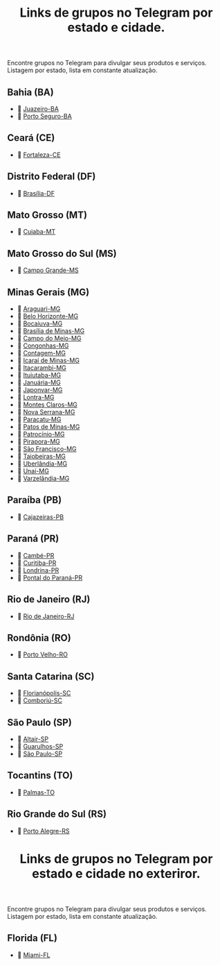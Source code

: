 <header>
    <h1>Links de grupos no Telegram por estado e cidade.</h1>
</header>
<p>Encontre grupos no Telegram para divulgar seus produtos e serviços. Listagem por estado, lista em constante atualização.</p>

<section>
  <h2>Bahia (BA)</h2>
  <ul>
    <li>🔗 <a href="https://t.me/+b8-nT1Be3YwyYmFh" target="_blank">Juazeiro-BA</a></li>
    <li>🔗 <a href="https://t.me/+Fk3nAZ4VNZVmN2Ux" target="_blank">Porto Seguro-BA</a></li>
  </ul>
</section>

<section>
  <h2>Ceará (CE)</h2>
  <ul>
    <li>🔗 <a href="https://t.me/+nNY08C1JieMxM2Zh" target="_blank">Fortaleza-CE</a></li>
  </ul>
</section>

<section>
  <h2>Distrito Federal (DF)</h2>
  <ul>
    <li>🔗 <a href="https://t.me/brasiliadfbrise" target="_blank">Brasília-DF</a></li>
  </ul>
</section>

<section>
  <h2>Mato Grosso (MT)</h2>
  <ul>
    <li>🔗 <a href="https://t.me/+fEP0gL4lAeg4MzRh" target="_blank">Cuiaba-MT</a></li>
  </ul>
</section>

<section>
  <h2>Mato Grosso do Sul (MS)</h2>
  <ul>
    <li>🔗 <a href="https://t.me/+YNhwexPWBQ41ZjMx" target="_blank">Campo Grande-MS</a></li>
  </ul>
</section>

<section>
  <h2>Minas Gerais (MG)</h2>
  <ul>
    <li>🔗 <a href="https://t.me/+7gIMH9cpfPNiYzIx" target="_blank">Araguari-MG</a></li>
    <li>🔗 <a href="https://t.me/belohorizontemgbrise" target="_blank">Belo Horizonte-MG</a></li>
    <li>🔗 <a href="https://t.me/+ZoK_-4v3S4MzOTY5" target="_blank">Bocaiuva-MG</a></li>
    <li>🔗 <a href="https://t.me/+8X-ka5VM7oQ3ZWIx" target="_blank">Brasília de Minas-MG</a></li>
    <li>🔗 <a href="https://t.me/+u8m67moFh1QzNTZh" target="_blank">Campo do Meio-MG</a></li>
    <li>🔗 <a href="https://t.me/+89_CeOz1A1U2Zjlh" target="_blank">Congonhas-MG</a></li>
    <li>🔗 <a href="https://t.me/+Fva-wfokX-8wOTEx" target="_blank">Contagem-MG</a></li>
    <li>🔗 <a href="https://t.me/+lx1OxZImSAFlMjQx" target="_blank">Icaraí de Minas-MG</a></li>
    <li>🔗 <a href="https://t.me/+cGK8ce_o9UpjNmQx" target="_blank">Itacarambi-MG</a></li>
    <li>🔗 <a href="https://t.me/+y64N2KVe9OJiMDcx" target="_blank">Ituiutaba-MG</a></li>
    <li>🔗 <a href="https://t.me/+P5aCePv2h9tlMWNh" target="_blank">Januária-MG</a></li>
    <li>🔗 <a href="https://t.me/+aX1NORIuE7AxYWIx" target="_blank">Japonvar-MG</a></li>
    <li>🔗 <a href="https://t.me/+atzasJzjobw2ZmQ5" target="_blank">Lontra-MG</a></li>
    <li>🔗 <a href="https://t.me/montesclarosmgbrise" target="_blank">Montes Claros-MG</a></li>
    <li>🔗 <a href="https://t.me/+Gugu6AsPKJY3ZWJh" target="_blank">Nova Serrana-MG</a></li>
    <li>🔗 <a href="https://t.me/+MBYpLf1H24c5YTNh" target="_blank">Paracatu-MG</a></li>
    <li>🔗 <a href="https://t.me/+wyGK1JJUiVFmZmZh" target="_blank">Patos de Minas-MG</a></li>
    <li>🔗 <a href="https://t.me/+hBpYrNEGUs1lMTAx" target="_blank">Patrocínio-MG</a></li>
    <li>🔗 <a href="https://t.me/+_wVpHbflRhgwN2E5" target="_blank">Pirapora-MG</a></li>
    <li>🔗 <a href="https://t.me/+3Vr8sLig0bNkOWFh" target="_blank">São Francisco-MG</a></li>
    <li>🔗 <a href="https://t.me/+x8xj08HDeXo3Yzgx" target="_blank">Taiobeiras-MG</a></li>
    <li>🔗 <a href="https://t.me/+ixlDpGWkKoY5MDRh" target="_blank">Uberlândia-MG</a></li>
    <li>🔗 <a href="https://t.me/+cBaOyem06qE0MDlh" target="_blank">Unaí-MG</a></li>
    <li>🔗 <a href="https://t.me/+o0AyXR0F0ag3MDZh" target="_blank">Varzelândia-MG</a></li>
  </ul>
</section>

<section>
  <h2>Paraíba (PB)</h2>
  <ul>
    <li>🔗 <a href="https://t.me/+pEraX1e_2Mw1ZTgx" target="_blank">Cajazeiras-PB</a></li>
  </ul>
</section>

<section>
  <h2>Paraná (PR)</h2>
  <ul>
    <li>🔗 <a href="https://t.me/+sXVTH-SHCqI2MTRh" target="_blank">Cambé-PR</a></li>
    <li>🔗 <a href="https://t.me/+drPjt03fuKlkYzRh" target="_blank">Curitiba-PR</a></li>
    <li>🔗 <a href="https://t.me/+13urfrvFPRRkMzcx" target="_blank">Londrina-PR</a></li>
    <li>🔗 <a href="https://t.me/+vuZV4wOF2Pc1MTBh" target="_blank">Pontal do Paraná-PR</a></li>
  </ul>
</section>

<section>
  <h2>Rio de Janeiro (RJ)</h2>
  <ul>
    <li>🔗 <a href="https://t.me/riodejaneirorjbrise" target="_blank">Rio de Janeiro-RJ</a></li>
  </ul>
</section>

<section>
  <h2>Rondônia (RO)</h2>
  <ul>
    <li>🔗 <a href="https://t.me/+PZB2154Y9RM3OWZh" target="_blank">Porto Velho-RO</a></li>
  </ul>
</section>

<section>
  <h2>Santa Catarina (SC)</h2>
  <ul>
    <li>🔗 <a href="https://t.me/+oQpw5cUNQXRjYjAx" target="_blank">Florianópolis-SC</a></li>
    <li>🔗 <a href="https://t.me/+8v1G99kltsdmMjhh" target="_blank">Comboriú-SC</a></li>
  </ul>
</section>

<section>
  <h2>São Paulo (SP)</h2>
  <ul>
    <li>🔗 <a href="https://t.me/+4qrzQ4ssxDwwMzMx" target="_blank">Altair-SP</a></li>
    <li>🔗 <a href="https://t.me/+XsaVgeB8AlVhMWUx" target="_blank">Guarulhos-SP</a></li>
    <li>🔗 <a href="https://t.me/saopaulospbrise" target="_blank">São Paulo-SP</a></li>
  </ul>
</section>

<section>
  <h2>Tocantins (TO)</h2>
  <ul>
    <li>🔗 <a href="https://t.me/+zUe3Nco-xhBjODFh" target="_blank">Palmas-TO</a></li>
  </ul>
</section>

<section>
  <h2>Rio Grande do Sul (RS)</h2>
  <ul>
    <li>🔗 <a href="https://t.me/+K6-xiJJaO7E1YTNh" target="_blank">Porto Alegre-RS</a></li>
  </ul>
</section>

<header>
    <h1>Links de grupos no Telegram por estado e cidade no exteriror.</h1>
</header>
<p>Encontre grupos no Telegram para divulgar seus produtos e serviços. Listagem por estado, lista em constante atualização.</p>

<section>
  <h2>Florida (FL)</h2>
  <ul>
    <li>🔗 <a href="https://t.me/+Q5YDLetl7NE3OGZh" target="_blank">Miami-FL</a></li>
  </ul>
</section>
